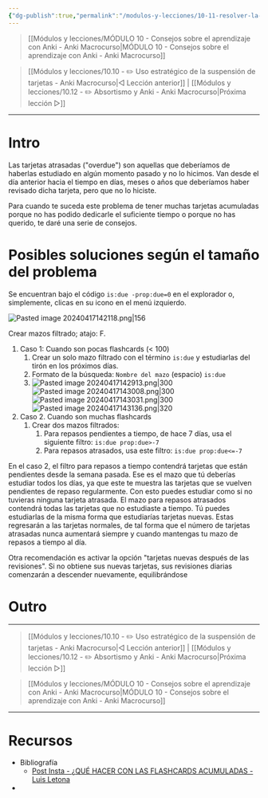 ```yaml
---
{"dg-publish":true,"permalink":"/modulos-y-lecciones/10-11-resolver-la-acumulacion-de-tarjetas-en-un-mazo-anki-macrocurso/","noteIcon":"","updated":"2024-05-15T22:20:31.604+02:00"}
---
```



> [[Módulos y lecciones/MÓDULO 10 - Consejos sobre el aprendizaje con Anki - Anki Macrocurso\|MÓDULO 10 - Consejos sobre el aprendizaje con Anki - Anki Macrocurso]]

> [[Módulos y lecciones/10.10 - ✏️ Uso estratégico de la suspensión de tarjetas - Anki Macrocurso\|◁ Lección anterior]] | [[Módulos y lecciones/10.12 - ✏️ Absortismo y Anki - Anki Macrocurso\|Próxima lección ▷]]

---

# Intro
Las tarjetas atrasadas ("overdue") son aquellas que deberíamos de haberlas estudiado en algún momento pasado y no lo hicimos. Van desde el día anterior hacia el tiempo en días, meses o años que deberíamos haber revisado dicha tarjeta, pero que no lo hiciste.

Para cuando te suceda este problema de tener muchas tarjetas acumuladas porque no has podido dedicarle el suficiente tiempo o porque no has querido, te daré una serie de consejos.

# Posibles soluciones según el tamaño del problema
Se encuentran bajo el código `is:due -prop:due=0` en el explorador o, simplemente, clicas en su icono en el menú izquierdo.

![Pasted image 20240417142118.png|156](/img/user/ANEXOS/Pasted%20image%2020240417142118.png)

Crear mazos filtrado; atajo: F.

1. Caso 1: Cuando son pocas flashcards (< 100)
	1. Crear un solo mazo filtrado con el término `is:due` y estudiarlas del tirón en los próximos días.
	2. Formato de la búsqueda: `Nombre del mazo` (espacio) `is:due`
	3. ![Pasted image 20240417142913.png|300](/img/user/ANEXOS/Pasted%20image%2020240417142913.png) ![Pasted image 20240417143008.png|300](/img/user/ANEXOS/Pasted%20image%2020240417143008.png) ![Pasted image 20240417143031.png|300](/img/user/ANEXOS/Pasted%20image%2020240417143031.png) ![Pasted image 20240417143136.png|320](/img/user/ANEXOS/Pasted%20image%2020240417143136.png)
2. Caso 2. Cuando son muchas flashcards
	1. Crear dos mazos filtrados:
		1. Para repasos pendientes a tiempo, de hace 7 días, usa el siguiente filtro: `is:due prop:due>-7`
		2. Para repasos atrasados, usa este filtro: `is:due prop:due<=-7`

En el caso 2, el filtro para repasos a tiempo contendrá tarjetas que están pendientes desde la semana pasada. Ese es el mazo que tú deberías estudiar todos los días, ya que este te muestra las tarjetas que se vuelven pendientes de repaso regularmente. Con esto puedes estudiar como si no tuvieras ninguna tarjeta atrasada. El mazo para repasos atrasados contendrá todas las tarjetas que no estudiaste a tiempo. Tú puedes estudiarlas de la misma forma que estudiarías tarjetas nuevas. Estas regresarán a las tarjetas normales, de tal forma que el número de tarjetas atrasadas nunca aumentará siempre y cuando mantengas tu mazo de repasos a tiempo al día.

Otra recomendación es activar la opción "tarjetas nuevas después de las revisiones". Si no obtiene sus nuevas tarjetas, sus revisiones diarias comenzarán a descender nuevamente, equilibrándose

# Outro

---

> [[Módulos y lecciones/10.10 - ✏️ Uso estratégico de la suspensión de tarjetas - Anki Macrocurso\|◁ Lección anterior]] | [[Módulos y lecciones/10.12 - ✏️ Absortismo y Anki - Anki Macrocurso\|Próxima lección ▷]]

> [[Módulos y lecciones/MÓDULO 10 - Consejos sobre el aprendizaje con Anki - Anki Macrocurso\|MÓDULO 10 - Consejos sobre el aprendizaje con Anki - Anki Macrocurso]]

---

# Recursos
- Bibliografía
	- [Post Insta - ¿QUÉ HACER CON LAS FLASHCARDS ACUMULADAS - Luis Letona](https://www.instagram.com/p/CfFaAjupbKJ/?hl=es&img_index=10)
- 
